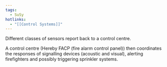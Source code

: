 ```yaml
---
tags:
  - SuSy
hotlinks:
  - "[[Control Systems]]"
---
```

Different classes of sensors report back to a control centre. 

A control centre (Hereby FACP (fire alarm control panel)) then coordinates the responses of signalling devices (acoustic and visual), alerting firefighters and possibly triggering sprinkler systems. 
